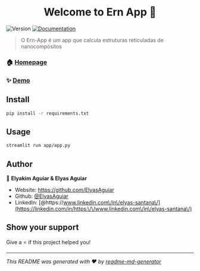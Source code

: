 <h1 align="center">Welcome to Ern App 👋</h1>
<p>
  <img alt="Version" src="https://img.shields.io/badge/version-0.0.1-blue.svg?cacheSeconds=2592000" />
  <a href="https://ern-app.aguiar.dev/docs" target="_blank">
    <img alt="Documentation" src="https://img.shields.io/badge/documentation-yes-brightgreen.svg" />
  </a>
</p>

> O Ern-App é um app que calcula estruturas reticuladas de nanocompósitos

### 🏠 [Homepage](https://ern-app.aguiar.dev)

### ✨ [Demo](https://ern-app.aguiar.dev)

## Install

```sh
pip install -r requirements.txt
```

## Usage

```sh
streamlit run app/app.py
```

## Author

👤 **Elyakim Aguiar & Elyas Aguiar**

* Website: https://github.com/ElyasAguiar
* Github: [@ElyasAguiar](https://github.com/ElyasAguiar)
* LinkedIn: [@https:\/\/www.linkedin.com\/in\/elyas-santana\/](https://linkedin.com/in/https:\/\/www.linkedin.com\/in\/elyas-santana\/)

## Show your support

Give a ⭐️ if this project helped you!

***
_This README was generated with ❤️ by [readme-md-generator](https://github.com/kefranabg/readme-md-generator)_